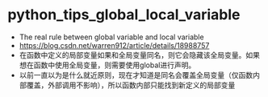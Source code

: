# python_tips_global_local_variable
  - The real rule between global variable and local variable
  - https://blog.csdn.net/warren912/article/details/18988757
  - 在函数中定义的局部变量如果和全局变量同名，则它会隐藏该全局变量。如果想在函数中使用全局变量，则需要使用global进行声明。
  - 以前一直以为是什么就近原则，现在才知道是同名会覆盖全局变量（仅函数内部覆盖，外部调用不影响），所以函数内部只能找到新定义的局部变量
